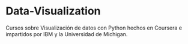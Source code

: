# Data-Visualization
Cursos sobre Visualización de datos con Python hechos en Coursera e impartidos por IBM y la Universidad de Michigan.

